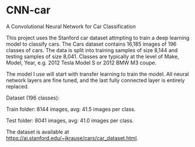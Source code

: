 # CNN-car
A Convolutional Neural Network for Car Classification

This project uses the Stanford car dataset attmpting to train a deep learning model to classify cars. The Cars dataset contains 16,185 images of 196 classes of cars. The data is split into training samples of size 8,144 and testing samples of size 8,041. Classes are typically at the level of Make, Model, Year, e.g. 2012 Tesla Model S or 2012 BMW M3 coupe.

The model I use will start with transfer learning to train the model. All neural network layers are fine tuned, and the last fully connected layer is entirely replaced.

Dataset (196 classes):

Train folder: 8144 images, avg: 41.5 images per class.

Test folder: 8041 images, avg: 41.0 images per class.

The dataset is available at https://ai.stanford.edu/~jkrause/cars/car_dataset.html.
